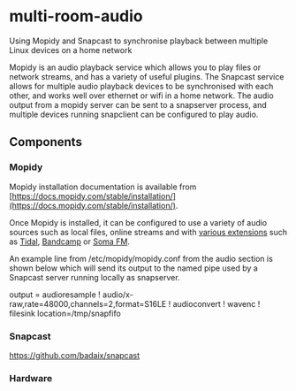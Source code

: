 # multi-room-audio
Using Mopidy and Snapcast to synchronise playback between multiple Linux devices on a home network

Mopidy is an audio playback service which allows you to play files or network streams, and has a variety of useful plugins. The Snapcast service allows for multiple audio playback devices to be synchronised with each other, and works well over ethernet or wifi in a home network. The audio output from a mopidy server can be sent to a snapserver process, and multiple devices running snapclient can be configured to play audio.

## Components

### Mopidy

Mopidy installation documentation is available from [https://docs.mopidy.com/stable/installation/](https://docs.mopidy.com/stable/installation/).

Once Mopidy is installed, it can be configured to use a variety of audio sources such as local files, online streams and with [various extensions](https://mopidy.com/ext/) such as [Tidal](https://mopidy.com/ext/tidal/), [Bandcamp](https://mopidy.com/ext/bandcamp/) or [Soma FM](https://mopidy.com/ext/somafm/).

An example line from /etc/mopidy/mopidy.conf from the audio section is shown below which will send its output to the named pipe used by a Snapcast server running locally as snapserver.

output = audioresample ! audio/x-raw,rate=48000,channels=2,format=S16LE ! audioconvert ! wavenc ! filesink location=/tmp/snapfifo

### Snapcast

https://github.com/badaix/snapcast

### Hardware

